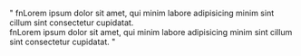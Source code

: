 "
fnLorem ipsum dolor sit amet, qui minim labore adipisicing minim sint cillum sint consectetur cupidatat.\
fnLorem ipsum dolor sit amet, qui minim labore adipisicing minim sint cillum sint consectetur cupidatat.
"
